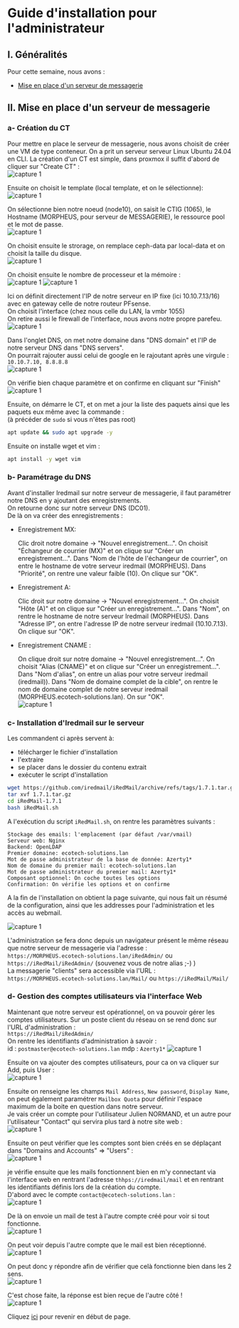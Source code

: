 # Guide d'installation pour l'administrateur

## I. Généralités
Pour cette semaine, nous avons :
- [Mise en place d'un serveur de messagerie](https://github.com/WildCodeSchool/TSSR-BDX-0924-P3-G2/blob/main/S07/S07_INSTALL.md#ii-mise-en-place-dun-serveur-de-messagerie)

## II. Mise en place d'un serveur de messagerie  

### a- Création du CT
Pour mettre en place le serveur de messagerie, nous avons choisit de créer une VM de type conteneur. On a prit un serveur serveur Linux Ubuntu 24.04 en CLI. 
La création d'un CT est simple, dans proxmox il suffit d'abord de cliquer sur "Create CT" :  
![capture 1](../Ressources/Images/MORPHEUS_1.png)  
  
Ensuite on choisit le template (local template, et on le sélectionne):  
![capture 1](../Ressources/Images/MORPHEUS_2.png)  
  
On sélectionne bien notre noeud (node10), on saisit le CTIG (1065), le Hostname (MORPHEUS, pour serveur de MESSAGERIE), le ressource pool et le mot de passe.  
![capture 1](../Ressources/Images/MORPHEUS_3.png)  
  
On choisit ensuite le strorage, on remplace ceph-data par local-data et on choisit la taille du disque.  
![capture 1](../Ressources/Images/MORPHEUS_4.png)  

On choisit ensuite le nombre de processeur et la mémoire :    
![capture 1](../Ressources/Images/MORPHEUS_5.png) 
![capture 1](../Ressources/Images/MORPHEUS_6.png)  

Ici on définit directement l'IP de notre serveur en IP fixe (ici 10.10.7.13/16) avec en gateway celle de notre routeur PFsense.  
On choisit l'interface (chez nous celle du LAN, la vmbr 1055)  
On retire aussi le firewall de l'interface, nous avons notre propre parefeu.  
![capture 1](../Ressources/Images/MORPHEUS_7.png)   

Dans l'onglet DNS, on met notre domaine dans "DNS domain" et l'IP de notre serveur DNS dans "DNS servers".  
On pourrait rajouter aussi celui de google en le rajoutant après une virgule :  
`10.10.7.10, 8.8.8.8`  
![capture 1](../Ressources/Images/MORPHEUS_8.png)  

On vérifie bien chaque paramètre et on confirme en cliquant sur "Finish"    
![capture 1](../Ressources/Images/MORPHEUS_9.png)   

Ensuite, on démarre le CT, et on met a jour la liste des paquets ainsi que les paquets eux même avec la commande :  
(à précéder de `sudo` si vous n'êtes pas root)  

```bash
apt update && sudo apt upgrade -y
```
Ensuite on installe wget et vim :  
```bash
apt install -y wget vim
```

### b- Paramétrage du DNS  
Avant d'installer Iredmail sur notre serveur de messagerie, il faut paramétrer notre DNS en y ajoutant des enregistrements.  
On retourne donc sur notre serveur DNS (DC01).  
De là on va créer des enregistrements :
- Enregistrement MX:

    Clic droit notre domaine -> "Nouvel enregistrement...".
    On choisit "Échangeur de courrier (MX)" et on clique sur "Créer un enregistrement...".
    Dans "Nom de l'hôte de l'échangeur de courrier", on entre le hostname de votre serveur iredmail (MORPHEUS).
    Dans "Priorité", on rentre une valeur faible (10).
    On clique sur "OK".
- Enregistrement A:

    Clic droit sur notre domaine -> "Nouvel enregistrement...".
    On choisit "Hôte (A)" et on clique sur "Créer un enregistrement...".
    Dans "Nom", on rentre le hostname de notre serveur Iredmail (MORPHEUS).
    Dans "Adresse IP", on entre l'adresse IP de notre serveur iredmail (10.10.7.13).
    On clique sur "OK".

- Enregistrement CNAME :

    On clique droit sur notre domaine -> "Nouvel enregistrement...".
    On choisit "Alias (CNAME)" et on clique sur "Créer un enregistrement...".
    Dans "Nom d'alias", on entre un alias pour votre serveur iredmail (iredmail)).
    Dans "Nom de domaine complet de la cible", on rentre le nom de domaine complet de notre serveur iredmail (MORPHEUS.ecotech-solutions.lan).
    On sur "OK".  
  ![capture 1](../Ressources/Images/DNS_1.png) 

### c- Installation d'Iredmail sur le serveur  

Les commandent ci après servent à:
- télécharger le fichier d'installation
- l'extraire
- se placer dans le dossier du contenu extrait
- exécuter le script d'installation
```bash
wget https://github.com/iredmail/iRedMail/archive/refs/tags/1.7.1.tar.gz
tar xvf 1.7.1.tar.gz
cd iRedMail-1.7.1
bash iRedMail.sh
```
A l'exécution du script `iRedMail.sh`, on rentre les paramètres suivants :  

    Stockage des emails: l'emplacement (par défaut /var/vmail)
    Serveur web: Nginx
    Backend: OpenLDAP
    Premier domaine: ecotech-solutions.lan
    Mot de passe administrateur de la base de donnée: Azerty1*
    Nom de domaine du premier mail: ecotech-solutions.lan
    Mot de passe administrateur du premier mail: Azerty1*
    Composant optionnel: On coche toutes les options
    Confirmation: On vérifie les options et on confirme

A la fin de l'installation on obtient la page suivante, qui nous fait un résumé de la configuration, ainsi que les addresses pour l'administration et les accès au webmail.  

 ![capture 1](../Ressources/Images/MORPHEUS_10.png)   

L'administration se fera donc depuis un navigateur présent le même réseau que notre serveur de messagerie via l'adresse :  
`https://MORPHEUS.ecotech-solutions.lan/iRedAdmin/`  ou `https://iRedMail/iRedAdmin/` (souvenez vous de notre alias ;-) )  
La messagerie "clients" sera accessible via l'URL :  
`https://MORPHEUS.ecotech-solutions.lan/Mail/` ou `https://iRedMail/Mail/`  

### d- Gestion des comptes utilisateurs via l'interface Web   

Maintenant que notre serveur est opérationnel, on va pouvoir gérer les comptes utilisateurs. Sur un poste client du réseau on se rend donc sur l'URL d'administration :  
 `https://iRedMail/iRedAdmin/`  
 On rentre les identifiants d'administration à savoir :  
 id : `postmaster@ecotech-solutions.lan`
 mdp : `Azerty1*`
 ![capture 1](../Ressources/Images/MORPHEUS_11.png)  

 Ensuite on va ajouter des comptes utilisateurs, pour ca on va cliquer sur Add, puis User :  
 ![capture 1](../Ressources/Images/MORPHEUS_12.png)  

 Ensuite on renseigne les champs `Mail Address`, `New password`, `Display Name`, on peut également paramétrer `Mailbox Quota` pour définir l'espace maximum de la boite en question dans notre serveur.  
 Je vais créer un compte pour l'utilisateur Julien NORMAND, et un autre pour l'utilisateur "Contact" qui servira plus tard à notre site web :  
 ![capture 1](../Ressources/Images/MORPHEUS_13.png)  

 Ensuite on peut vérifier que les comptes sont bien créés en se déplaçant dans "Domains and Accounts" => "Users" :  
 ![capture 1](../Ressources/Images/MORPHEUS_14.png)  

 je vérifie ensuite que les mails fonctionnent bien en m'y connectant via l'interface web en rentrant l'adresse `thhps://iredmail/mail` et en rentrant les identifiants définis lors de la création du compte.  
 D'abord avec le compte `contact@ecotech-solutions.lan` :  
 ![capture 1](../Ressources/Images/MORPHEUS_15.png)  

 De là on envoie un mail de test à l'autre compte créé pour voir si tout fonctionne.  
 ![capture 1](../Ressources/Images/MORPHEUS_16.png)  

 On peut voir depuis l'autre compte que le mail est bien réceptionné.  
  ![capture 1](../Ressources/Images/MORPHEUS_17.png)  

 On peut donc y répondre afin de vérifier que celà fonctionne bien dans les 2 sens.   
 ![capture 1](../Ressources/Images/MORPHEUS_18.png)  

 C'est chose faite, la réponse est bien reçue de l'autre côté !  
 ![capture 1](../Ressources/Images/MORPHEUS_19.png)  

 Cliquez [ici](https://github.com/WildCodeSchool/TSSR-BDX-0924-P3-G2/blob/main/S07/S07_INSTALL.md#guide-dinstallation-pour-ladministrateur) pour revenir en début de page.
